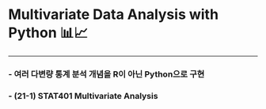 # Multivariate Data Analysis with Python 📊📈

----------

### - 여러 다변량 통계 분석 개념을 R이 아닌 Python으로 구현
### - (21-1) STAT401 Multivariate Analysis
